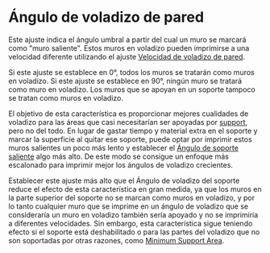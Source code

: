 Ángulo de voladizo de pared
====
Este ajuste indica el ángulo umbral a partir del cual un muro se marcará como "muro saliente". Estos muros en voladizo pueden imprimirse a una velocidad diferente utilizando el ajuste [Velocidad de voladizo de pared](wall_overhang_speed_factor.md).

Si este ajuste se establece en 0°, todos los muros se tratarán como muros en voladizo. Si este ajuste se establece en 90°, ningún muro se tratará como muro en voladizo. Los muros que se apoyan en un soporte tampoco se tratan como muros en voladizo.

El objetivo de esta característica es proporcionar mejores cualidades de voladizo para las áreas que casi necesitarían ser apoyadas por [support](../support/support_enable.md), pero no del todo. En lugar de gastar tiempo y material extra en el soporte y marcar la superficie al quitar ese soporte, puede optar por imprimir estos muros salientes un poco más lento y establecer el [Ángulo de soporte saliente](../support/support_angle.md) algo más alto. De este modo se consigue un enfoque más escalonado para imprimir mejor los ángulos de voladizo crecientes.

Establecer este ajuste más alto que el Ángulo de voladizo del soporte reduce el efecto de esta característica en gran medida, ya que los muros en la parte superior del soporte no se marcan como muros en voladizo, y por lo tanto cualquier muro que se imprime en un ángulo de voladizo que se consideraría un muro en voladizo también sería apoyado y no se imprimiría a diferentes velocidades. Sin embargo, esta característica sigue teniendo efecto si el soporte está deshabilitado o para las partes del voladizo que no son soportadas por otras razones, como [Minimum Support Area](../support/minimum_support_area.md).